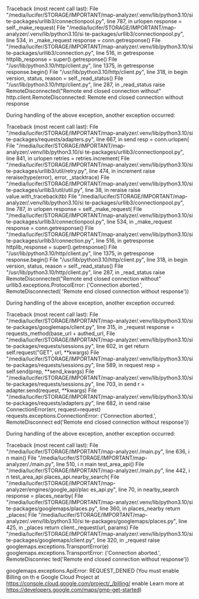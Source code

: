 Traceback (most recent call last):
  File "/media/lucifer/STORAGE/IMPORTANT/map-analyzer/.venv/lib/python3.10/si
te-packages/urllib3/connectionpool.py", line 787, in urlopen
    response = self._make_request(
  File "/media/lucifer/STORAGE/IMPORTANT/map-analyzer/.venv/lib/python3.10/si
te-packages/urllib3/connectionpool.py", line 534, in _make_request
    response = conn.getresponse()
  File "/media/lucifer/STORAGE/IMPORTANT/map-analyzer/.venv/lib/python3.10/si
te-packages/urllib3/connection.py", line 516, in getresponse
    httplib_response = super().getresponse()
  File "/usr/lib/python3.10/http/client.py", line 1375, in getresponse
    response.begin()
  File "/usr/lib/python3.10/http/client.py", line 318, in begin
    version, status, reason = self._read_status()
  File "/usr/lib/python3.10/http/client.py", line 287, in _read_status
    raise RemoteDisconnected("Remote end closed connection without"
http.client.RemoteDisconnected: Remote end closed connection without response

During handling of the above exception, another exception occurred:

Traceback (most recent call last):
  File "/media/lucifer/STORAGE/IMPORTANT/map-analyzer/.venv/lib/python3.10/si
te-packages/requests/adapters.py", line 667, in send
    resp = conn.urlopen(
  File "/media/lucifer/STORAGE/IMPORTANT/map-analyzer/.venv/lib/python3.10/si
te-packages/urllib3/connectionpool.py", line 841, in urlopen
    retries = retries.increment(
  File "/media/lucifer/STORAGE/IMPORTANT/map-analyzer/.venv/lib/python3.10/si
te-packages/urllib3/util/retry.py", line 474, in increment
    raise reraise(type(error), error, _stacktrace)
  File "/media/lucifer/STORAGE/IMPORTANT/map-analyzer/.venv/lib/python3.10/si
te-packages/urllib3/util/util.py", line 38, in reraise
    raise value.with_traceback(tb)
  File "/media/lucifer/STORAGE/IMPORTANT/map-analyzer/.venv/lib/python3.10/si
te-packages/urllib3/connectionpool.py", line 787, in urlopen
    response = self._make_request(
  File "/media/lucifer/STORAGE/IMPORTANT/map-analyzer/.venv/lib/python3.10/si
te-packages/urllib3/connectionpool.py", line 534, in _make_request
    response = conn.getresponse()
  File "/media/lucifer/STORAGE/IMPORTANT/map-analyzer/.venv/lib/python3.10/si
te-packages/urllib3/connection.py", line 516, in getresponse
    httplib_response = super().getresponse()
  File "/usr/lib/python3.10/http/client.py", line 1375, in getresponse
    response.begin()
  File "/usr/lib/python3.10/http/client.py", line 318, in begin
    version, status, reason = self._read_status()
  File "/usr/lib/python3.10/http/client.py", line 287, in _read_status
    raise RemoteDisconnected("Remote end closed connection without"
urllib3.exceptions.ProtocolError: ('Connection aborted.', RemoteDisconnected(
'Remote end closed connection without response'))

During handling of the above exception, another exception occurred:

Traceback (most recent call last):
  File "/media/lucifer/STORAGE/IMPORTANT/map-analyzer/.venv/lib/python3.10/si
te-packages/googlemaps/client.py", line 315, in _request
    response = requests_method(base_url + authed_url,
  File "/media/lucifer/STORAGE/IMPORTANT/map-analyzer/.venv/lib/python3.10/si
te-packages/requests/sessions.py", line 602, in get
    return self.request("GET", url, **kwargs)
  File "/media/lucifer/STORAGE/IMPORTANT/map-analyzer/.venv/lib/python3.10/si
te-packages/requests/sessions.py", line 589, in request
    resp = self.send(prep, **send_kwargs)
  File "/media/lucifer/STORAGE/IMPORTANT/map-analyzer/.venv/lib/python3.10/si
te-packages/requests/sessions.py", line 703, in send
    r = adapter.send(request, **kwargs)
  File "/media/lucifer/STORAGE/IMPORTANT/map-analyzer/.venv/lib/python3.10/si
te-packages/requests/adapters.py", line 682, in send
    raise ConnectionError(err, request=request)
requests.exceptions.ConnectionError: ('Connection aborted.', RemoteDisconnect
ed('Remote end closed connection without response'))

During handling of the above exception, another exception occurred:

Traceback (most recent call last):
  File "/media/lucifer/STORAGE/IMPORTANT/map-analyzer/./main.py", line 636, i
n <module>
    main()
  File "/media/lucifer/STORAGE/IMPORTANT/map-analyzer/./main.py", line 510, i
n main
    test_area_api()
  File "/media/lucifer/STORAGE/IMPORTANT/map-analyzer/./main.py", line 442, i
n test_area_api
    places_api.nearby_search(
  File "/media/lucifer/STORAGE/IMPORTANT/map-analyzer/engines/google_api/plac
es_api.py", line 70, in nearby_search
    response = places_nearby(
  File "/media/lucifer/STORAGE/IMPORTANT/map-analyzer/.venv/lib/python3.10/si
te-packages/googlemaps/places.py", line 360, in places_nearby
    return _places(
  File "/media/lucifer/STORAGE/IMPORTANT/map-analyzer/.venv/lib/python3.10/si
te-packages/googlemaps/places.py", line 425, in _places
    return client._request(url, params)
  File "/media/lucifer/STORAGE/IMPORTANT/map-analyzer/.venv/lib/python3.10/si
te-packages/googlemaps/client.py", line 320, in _request
    raise googlemaps.exceptions.TransportError(e)
googlemaps.exceptions.TransportError: ('Connection aborted.', RemoteDisconnec
ted('Remote end closed connection without response'))

googlemaps.exceptions.ApiError: REQUEST_DENIED (You must enable Billing on th
e Google Cloud Project at https://console.cloud.google.com/project/_/billing/
enable Learn more at https://developers.google.com/maps/gmp-get-started)
